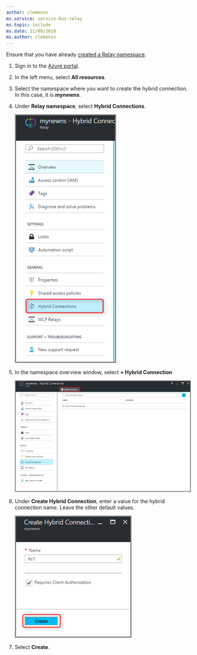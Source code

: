```yaml
---
author: clemensv
ms.service: service-bus-relay
ms.topic: include
ms.date: 11/09/2018
ms.author: clemensv
---
```

Ensure that you have already [created a Relay namespace][namespace-how-to].

1. Sign in to the [Azure portal](https://portal.azure.com).
2. In the left menu, select **All resources**.
3. Select the namespace where you want to create the hybrid connection. In this case, it is **mynewns**.  
4. Under **Relay namespace**, select **Hybrid Connections**.

    ![Create a hybrid connection](./media/relay-create-hybrid-connection-portal/create-hc-1.png)

5. In the namespace overview window, select **+ Hybrid Connection**
   
    ![Select the hybrid connection](./media/relay-create-hybrid-connection-portal/create-hc-2.png)
6. Under **Create Hybrid Connection**, enter a value for the hybrid connection name. Leave the other default values.
   
    ![Select New](./media/relay-create-hybrid-connection-portal/create-hc-3.png)
7. Select **Create**.

[namespace-how-to]: ../articles/service-bus-relay/relay-create-namespace-portal.md 